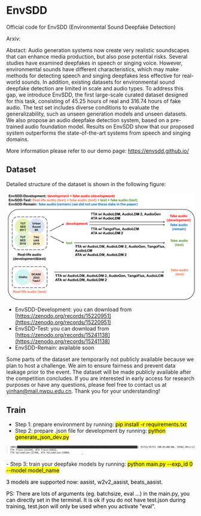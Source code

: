 # EnvSDD
Official code for EnvSDD (Environmental Sound Deepfake Detection)

Arxiv: 

Abstact:
Audio generation systems now create very realistic soundscapes that can enhance media production, but also pose potential risks. Several studies have examined deepfakes in speech or singing voice. However, environmental sounds have different characteristics, which may make methods for detecting speech and singing deepfakes less effective for real-world sounds. In addition, existing datasets for environmental sound deepfake detection are limited in scale and audio types. To address this gap, we introduce EnvSDD, the first large-scale curated dataset designed for this task, consisting of 45.25 hours of real and 316.74 hours of fake audio. The test set includes diverse conditions to evaluate the generalizability, such as unseen generation models and unseen datasets. We also propose an audio deepfake detection system, based on a pre-trained audio foundation model. Results on EnvSDD show that our proposed system outperforms the state-of-the-art systems from speech and singing domains.

More information please refer to our demo page: https://envsdd.github.io/

## Dataset

Detailed structure of the dataset is shown in the following figure:

<p align="center">
  <img src="figs/dataset.png" alt="Dataset" width="600" />
</p>

- EnvSDD-Development: you can download from [https://zenodo.org/records/15220951](https://zenodo.org/records/15220951)
- EnvSDD-Test: you can download from [https://zenodo.org/records/15241138](https://zenodo.org/records/15241138)
- EnvSDD-Remain: available soon

Some parts of the dataset are temporarily not publicly available because we plan to host a challenge. We aim to ensure fairness and prevent data leakage prior to the event. The dataset will be made publicly available after the competition concludes. If you are interested in early access for research purposes or have any questions, please feel free to contact us at yinhan@mail.nwpu.edu.cn.
Thank you for your understanding!

## Train
- Step 1: prepare environment by running: <mark>pip install -r requirements.txt<mark>
- Step 2: prepare .json file for development by running: <mark>python generate_json_dev.py<mark>
<p align="center">
  <img src="figs/generate_json_dev.png" alt="Dataset" width="800" />
</p>
- Step 3: train your deepfake models by running: <mark>python main.py --exp_id 0 --model model_name<mark>

3 models are supported now: aasist, w2v2_aasist, beats_aasist.

PS: There are lots of arguments (eg. batchsize, eval ...) in the main.py, you can directly set in the terminal. It is ok if you do not have test.json during training, test.json will only be used when you activate "eval".
